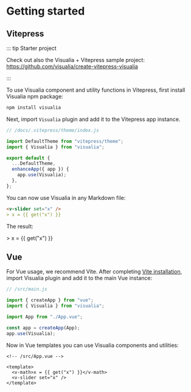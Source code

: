 # Getting started

## Vitepress

::: tip Starter project

Check out also the Visualia + Vitepress sample project: https://github.com/visualia/create-vitepress-visualia

:::

To use Visualia component and utility functions in Vitepress, first install Visualia npm package:

```sh
npm install visualia
```

Next, import `Visualia` plugin and add it to the Vitepress app instance.

```js
// /docs/.vitepress/theme/index.js

import DefaultTheme from "vitepress/theme";
import { Visualia } from "visualia";

export default {
  ...DefaultTheme,
  enhanceApp({ app }) {
    app.use(Visualia);
  },
};
```

You can now use Visualia in any Markdown file:

```md
<v-slider set="x" />
> x = {{ get("x") }}
```

The result:

<v-slider set="x" />
> x = {{ get("x") }}

## Vue

For Vue usage, we recommend Vite. After completing [Vite installation](https://vitejs.dev/guide/#scaffolding-your-first-vite-project), import Visualia plugin and add it to the main Vue instance:

```js
// /src/main.js

import { createApp } from "vue";
import { Visualia } from "visualia";

import App from "./App.vue";

const app = createApp(App);
app.use(Visualia);
```

Now in Vue templates you can use Visualia components and utilities:

```vue
<!-- /src/App.vue -->

<template>
  <v-math>x = {{ get("x") }}</v-math>
  <v-slider set="x" />
</template>
```
